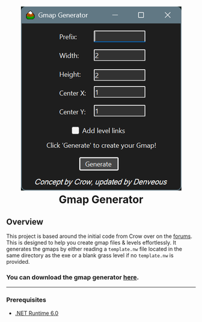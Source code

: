 <h1 align="center">
  <br>
  <img src="gmapgen.png" alt=""></a>
  <br>
  <b>Gmap Generator</b>
  <br>
</h1>

## Overview
This project is based around the initial code from Crow over on the [forums](https://forums.graalonline.com/forums/showthread.php?t=85656). This is designed to help you create gmap files & levels effortlessly. It generates the gmaps by either reading a `template.nw` file located in the same directory as the exe or a blank grass level if no `template.nw` is provided.

### You can download the gmap generator [here](https://github.com/Denveous/gmapgenerator/releases/download/winx64/GmapGenerator.exe).

---

### Prerequisites

- [.NET Runtime 6.0](https://builds.dotnet.microsoft.com/dotnet/WindowsDesktop/6.0.36/windowsdesktop-runtime-6.0.36-win-x64.exe)


